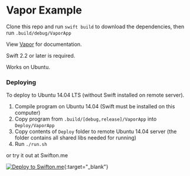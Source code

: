 # Vapor Example

Clone this repo and run `swift build` to download the dependencies, then run `.build/debug/VaporApp`

View [Vapor](https://github.com/tannernelson/vapor) for documentation.

Swift 2.2 or later is required.

Works on Ubuntu.

### Deploying

To deploy to Ubuntu 14.04 LTS (without Swift installed on remote server).

1. Compile program on Ubuntu 14.04 (Swift must be installed on this computer)
2. Copy program from `.build/[debug,release]/VaporApp` into `Deploy/VaporApp`
3. Copy contents of `Deploy` folder to remote Ubuntu 14.04 server (the folder contains all shared libs needed for running)
4. Run `./run.sh`

or try it out at Swifton.me

[![Deploy to Swifton.me](https://serve.swifton.me/badge.png)](https://serve.swifton.me/oneclick?repository=https://github.com/tannernelson/vapor-example){:target="_blank"}
